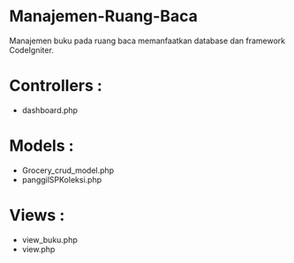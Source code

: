 # Manajemen-Ruang-Baca
Manajemen buku pada ruang baca memanfaatkan database dan framework CodeIgniter.
# Controllers :
- dashboard.php
# Models :
- Grocery_crud_model.php
- panggilSPKoleksi.php
# Views :
- view_buku.php
- view.php
